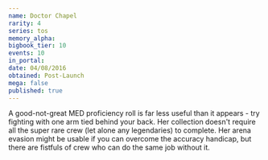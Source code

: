 ```yaml
---
name: Doctor Chapel
rarity: 4
series: tos
memory_alpha:
bigbook_tier: 10
events: 10
in_portal:
date: 04/08/2016
obtained: Post-Launch
mega: false
published: true
---
```


A good-not-great MED proficiency roll is far less useful than it appears - try fighting with one arm tied behind your back. Her collection doesn't require all the super rare crew (let alone any legendaries) to complete. Her arena evasion might be usable if you can overcome the accuracy handicap, but there are fistfuls of crew who can do the same job without it.
